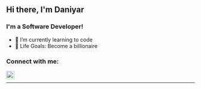 ## Hi there, I'm Daniyar

### I'm a Software Developer!

- 🌱 I’m currently learning to code
- 🥅 Life Goals: Become a billionaire

### Connect with me:

[<img align="left" alt="luckytiger1 | LinkedIn" width="22px" src="https://cdn.jsdelivr.net/npm/simple-icons@v3/icons/linkedin.svg" />][linkedin]

</br>

---

[linkedin]: https://www.linkedin.com/in/daniyarketebay1/


